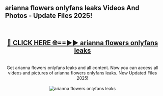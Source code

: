 <h2>arianna flowers onlyfans leaks Videos And Photos - Update Files 2025!</h2>
<br>
<div align="center">
<h2><a href="https://top-ai-tools.click/QrbHav" rel="nofollow">🔴 CLICK HERE 🌐==►► arianna flowers onlyfans leaks</a></h2>
<br>
Get arianna flowers onlyfans leaks and all content. Now you can access all videos and pictures of arianna flowers onlyfans leaks. New Updated Files 2025!
<br>
<br>
<a href="https://top-ai-tools.click/QrbHav" rel="nofollow" data-target="animated-image.originalLink"><img src="https://i.ibb.co.com/WyWwxjT/player-gif2.gif" alt="arianna flowers onlyfans leaks" style="max-width: 100%; display: inline-block;" data-target="animated-image.originalImage"></a>
</div>
<br>